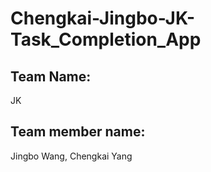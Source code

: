 # Chengkai-Jingbo-JK-Task_Completion_App

## Team Name:

JK

## Team member name:

Jingbo Wang, Chengkai Yang 
